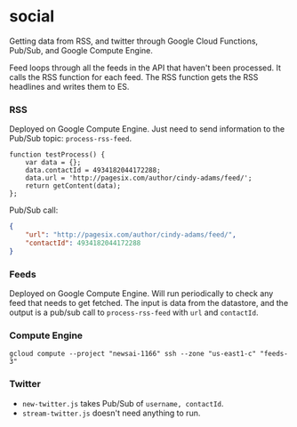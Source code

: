 # social

Getting data from RSS, and twitter through Google Cloud Functions, Pub/Sub, and Google Compute Engine.

Feed loops through all the feeds in the API that haven't been processed. It calls the RSS function for each feed. The RSS function gets the RSS headlines and writes them to ES.

### RSS

Deployed on Google Compute Engine. Just need to send information to the Pub/Sub topic: `process-rss-feed`.

```
function testProcess() {
    var data = {};
    data.contactId = 4934182044172288;
    data.url = 'http://pagesix.com/author/cindy-adams/feed/';
    return getContent(data);
};
```

Pub/Sub call:

```json
{
    "url": "http://pagesix.com/author/cindy-adams/feed/",
    "contactId": 4934182044172288
}
```

### Feeds

Deployed on Google Compute Engine. Will run periodically to check any feed that needs to get fetched. The input is data from the datastore, and the output is a pub/sub call to `process-rss-feed` with `url` and `contactId`.

### Compute Engine

`gcloud compute --project "newsai-1166" ssh --zone "us-east1-c" "feeds-3"`

### Twitter

- `new-twitter.js` takes Pub/Sub of `username, contactId`.
- `stream-twitter.js` doesn't need anything to run.
